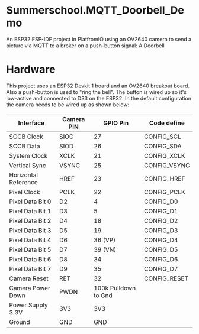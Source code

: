 # Summerschool.MQTT_Doorbell_Demo
An ESP32 ESP-IDF project in PlatfromIO using an OV2640 camera to send a picture via MQTT to a broker on a push-button signal: A Doorbell

# Hardware
This project uses an ESP32 Devkit 1 board and an OV2640 breakout board. Also a push-button is used to "ring the bell". The button is wired up so it's low-active and connected to D33 on the ESP32. In the default configuration the camera needs to be wired up as shown below:

| Interface| Camera PIN| GPIO Pin| Code define
| ---| ---| ---| --- 
| SCCB Clock| SIOC| 27| CONFIG_SCL
| SCCB Data| SIOD| 26| CONFIG_SDA
| System Clock| XCLK| 21| CONFIG_XCLK
| Vertical Sync| VSYNC| 25| CONFIG_VSYNC
| Horizontal Reference| HREF| 23| CONFIG_HREF
| Pixel Clock| PCLK| 22| CONFIG_PCLK
| Pixel Data Bit 0| D2| 4| CONFIG_D0
| Pixel Data Bit 1| D3| 5| CONFIG_D1
| Pixel Data Bit 2| D4| 18| CONFIG_D2
| Pixel Data Bit 3| D5| 19| CONFIG_D3
| Pixel Data Bit 4| D6| 36 (VP)| CONFIG_D4
| Pixel Data Bit 5| D7| 39 (VN)| CONFIG_D5
| Pixel Data Bit 6| D8| 34| CONFIG_D6
| Pixel Data Bit 7| D9| 35| CONFIG_D7
| Camera Reset| RET| 32| CONFIG_RESET
| Camera Power Down| PWDN| 100k Pulldown to Gnd| 
| Power Supply 3.3V| 3V3| 3V3| 
| Ground| GND| GND| 
